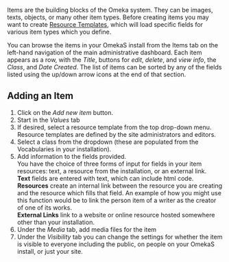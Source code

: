 
Items are the building blocks of the Omeka system. They can be images, texts, objects, or many other item types. Before creating items you may want to create [Resource Templates](/ResourceTemplate/), which will load specific fields for various item types which you define.

You can browse the items in your OmekaS install from the Items tab on the left-hand navigation of the main administrative dashboard. Each item appears as a row, with the *Title*, buttons for *edit*, *delete*, and *view info*, the *Class*, and *Date Created*. The list of items can be sorted by any of the fields listed using the up/down arrow icons at the end of that section.  

## Adding an Item

1. Click on the _Add new item_ button. 
2. Start in the _Values_ tab
3. If desired, select a resource template from the top drop-down menu. Resource templates are defined by the site administrators and editors.
4. Select a class from the dropdown (these are populated from the Vocabularies in your installation).
5. Add information to the fields provided.  
You have the choice of three forms of input for fields in your item resources: text, a resource from the installation, or an external link.  
**Text** fields are entered with text, which can include html code.  
**Resources** create an internal link between the resource you are creating and the resource which fills that field. An example of how you might use this function would be to link the person item of a writer as the creator of one of its works.  
**External Links** link to a website or online resource hosted somewhere other than your installation. 
6. Under the _Media_ tab, add media files for the item
7. Under the _Visibility_ tab you can change the settings for whether the item is visible to everyone including the public, on people on your OmekaS install, or just your site. 